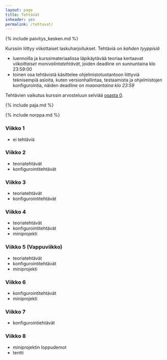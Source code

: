 ```yaml
---
layout: page
title: Tehtävät
inheader: yes
permalink: /tehtavat/
---
```


{% include paivitys_kesken.md %}

Kurssiin liittyy viikottaiset laskuharjoitukset. Tehtäviä on _kahden tyyppisiä_

- luennoilla ja kurssimateriaalissa läpikäytävää teoriaa kertaavat _viikoittaiset monivalintatehtävät_, joiden deadline on sunnuntaina klo 23:59:00
- toinen osa tehtävistä käsittelee ohjelmistotuotantoon liittyviä teknisempiä asioita, kuten versionhallintaa, testaamista ja ohjelmistojen konfigurointia, näiden deadline on _maanantaina klo 23:59_

Tehtävien vaikutus kurssin arvosteluun selviää [osasta 0](/osa0#kurssin-arvostelu).

{% include paja.md %}

{% include norppa.md %}

### Viikko 1

- ei tehtäviä

### Viikko 2

- teoriatehtävät
- konfigurointitehtävät

### Viikko 3

- teoriatehtävät
- konfigurointitehtävät

### Viikko 4

- teoriatehtävät
- konfigurointitehtävät
- miniprojekti

### Viikko 5 (Vappuviikko)

- teoriatehtävät
- konfigurointitehtävät
- miniprojekti 

### Viikko 6

- konfigurointitehtävät
- miniprojekti

### Viikko 7

- konfigurointiehtävät


### Viikko 8

- miniprojektin loppudemot
- tentti